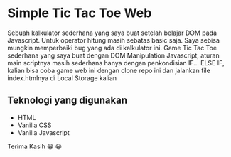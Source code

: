 
# Simple Tic Tac Toe Web
Sebuah kalkulator sederhana yang saya buat setelah belajar DOM pada Javascript. Untuk operator hitung masih sebatas basic saja. Saya sebisa mungkin memperbaiki bug yang ada di kalkulator ini.
Game Tic Tac Toe sederhana yang saya buat dengan DOM Manipulation Javascript, aturan main scriptnya masih sederhana hanya dengan penkondisian IF... ELSE IF, kalian bisa coba game web ini dengan clone repo ini dan jalankan file index.htmlnya di Local Storage kalian

## Teknologi yang digunakan
- HTML
- Vanilla CSS
- Vanilla Javascript

Terima Kasih :grinning: :grinning: